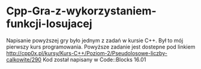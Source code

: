 # Cpp-Gra-z-wykorzystaniem-funkcji-losujacej
Napisanie powyższej gry było jednym z zadań w kursie C++. Był to mój pierwszy kurs programowania. Powyższe zadanie jest dostepne pod linkiem http://cpp0x.pl/kursy/Kurs-C++/Poziom-2/Pseudolosowe-liczby-calkowite/290
Kod został napisany w Code::Blocks 16.01
